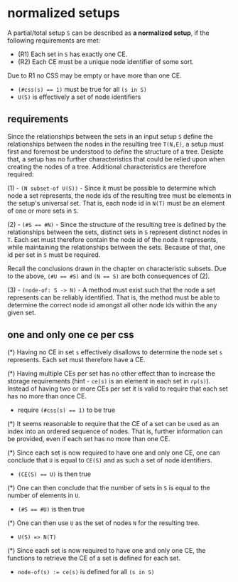 
<!-- ======================================================================= -->
# normalized setups

A partial/total setup `S` can be described as **a normalized setup**,
if the following requirements are met:

* (R1) Each set in `S` has exactly one CE.
* (R2) Each CE must be a unique node identifier of some sort.

Due to R1 no CSS may be empty or have more than one CE.

* `(#css(s) == 1)` must be true for all `(s in S)`
* `U(S)` is effectively a set of node identifiers

<!-- ======================================================================= -->
## requirements

Since the relationships between the sets in an input setup `S` define the
relationships between the nodes in the resulting tree `T(N,E)`, a setup must
first and foremost be understood to define the structure of a tree. Desipte
that, a setup has no further characteristics that could be relied upon when
creating the nodes of a tree. Additional characteristics are therefore
required:

(1) - `(N subset-of U(S))` - Since it must be possible to determine which node
a set represents, the node ids of the resulting tree must be elements in the
setup's universal set. That is, each node id in `N(T)` must be an element of
one or more sets in `S`.

(2) - `(#S == #N)` - Since the structure of the resulting tree is defined by
the relationships between the sets, distinct sets in `S` represent distinct
nodes in `T`. Each set must therefore contain the node id of the node it
represents, while maintaining the relationships between the sets. Because
of that, one id per set in `S` must be required.

Recall the conclusions drawn in the chapter on characteristic subsets.
Due to the above, `(#U == #S)` and `(N == S)` are both consequences of (2).

(3) - `(node-of: S -> N)` - A method must exist such that the node a set
represents can be reliably identified. That is, the method must be able to
determine the correct node id amongst all other node ids within the any given
set.

<!-- ======================================================================= -->
## one and only one ce per css

(*) Having no CE in set `s` effectively disallows to determine the node
set `s` represents. Each set must therefore have a CE.

(*) Having multiple CEs per set has no other effect than to increase the
storage requirements (hint - `ce(s)` is an element in each set in `rp(s)`).
Instead of having two or more CEs per set it is valid to require that each
set has no more than once CE.

* require `(#css(s) == 1)` to be true

(*) It seems reasonable to require that the CE of a set can be used as an
index into an ordered sequence of nodes. That is, further information can
be provided, even if each set has no more than one CE.

(*) Since each set is now required to have one and only one CE, one can
conclude that `U` is equal to `CE(S)` and as such a set of node identifiers.

* `(CE(S) == U)` is then true

(*) One can then conclude that the number of sets in `S` is equal to the
number of elements in `U`.

* `(#S == #U)` is then true

(*) One can then use `U` as the set of nodes `N` for the resulting tree.

* `U(S) => N(T)`

(*) Since each set is now required to have one and only one CE,
the functions to retrieve the CE of a set is defined for each set.

* `node-of(s) := ce(s)` is defined for all `(s in S)`
